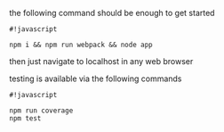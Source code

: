 the following command should be enough to get started


```
#!javascript

npm i && npm run webpack && node app
```

then just navigate to localhost in any web browser

testing is available via the following commands


```
#!javascript

npm run coverage
npm test
```